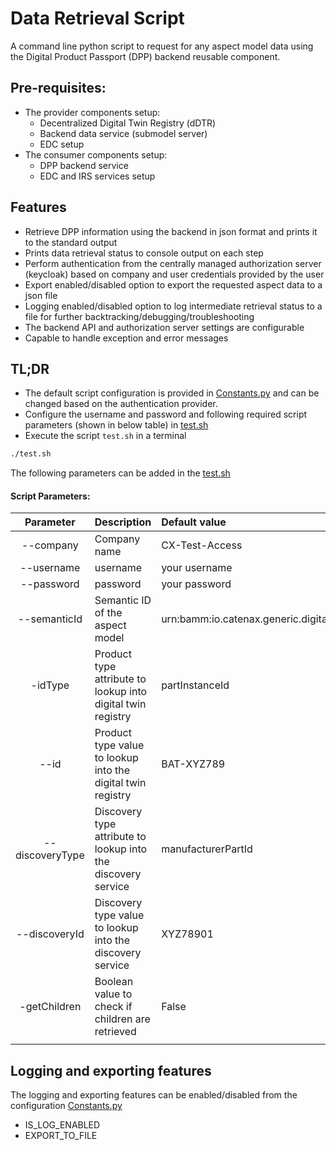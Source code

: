 <!--
  Catena-X - Product Passport Consumer Application
 
  Copyright (c) 2022, 2023 BASF SE, BMW AG, Henkel AG & Co. KGaA
 
  See the NOTICE file(s) distributed with this work for additional
  information regarding copyright ownership.
 
  This program and the accompanying materials are made available under the
  terms of the Apache License, Version 2.0 which is available at
  https://www.apache.org/licenses/LICENSE-2.0.
 
  Unless required by applicable law or agreed to in writing, software
  distributed under the License is distributed on an "AS IS" BASIS
  WITHOUT WARRANTIES OR CONDITIONS OF ANY KIND,
  either express or implied. See the
  License for the specific language govern in permissions and limitations
  under the License.
 
  SPDX-License-Identifier: Apache-2.0
-->

# Data Retrieval Script
A command line python script to request for any aspect model data using the Digital Product Passport (DPP) backend reusable component.

## Pre-requisites:
- The provider components setup:
    - Decentralized Digital Twin Registry (dDTR)
    - Backend data service (submodel server)
    - EDC setup
- The consumer components setup:
    - DPP backend service
    - EDC and IRS services setup

## Features
- Retrieve DPP information using the backend in json format and prints it to the standard output
-  Prints data retrieval status to console output on each step
- Perform authentication from the centrally managed authorization server (keycloak) based on company and user credentials provided by the user
- Export enabled/disabled option to export the requested aspect data to a json file
- Logging enabled/disabled option to log intermediate retrieval status to a file for further backtracking/debugging/troubleshooting
- The backend API and authorization server settings are configurable
- Capable to handle exception and error messages

## TL;DR 
- The default script configuration is provided in [Constants.py](./utilities/constants.py) and can be changed based on the authentication provider.
- Configure the username and password and following required script parameters (shown in below table) in [test.sh](./test.sh)
- Execute the script `test.sh` in a terminal
```bash
./test.sh
```

The following parameters can be added in the [test.sh](./test.sh)

#### Script Parameters:
| Parameter         |  Description                                                    | Default value                                                                      | Required/Optionl |
| :---:             | :---                                                           | :---                                                                                | :---:            |
| --company         | Company name                                                   |         CX-Test-Access                                                              | Required         |
| --username        | username                                                       |         your username                                                               | Required         |
| --password        | password                                                       |         your password                                                               | Required         |
| --semanticId      | Semantic ID of the aspect model                                | urn:bamm:io.catenax.generic.digital_product_passport:1.0.0#DigitalProductPassport   | Optional         | 
| -idType           | Product type attribute to lookup into digital twin registry    |         partInstanceId                                                              | Optional         |
| --id              |Product type value to lookup into the digital twin registry     |         BAT-XYZ789                                                                  | Required         |
| --discoveryType   |  Discovery type attribute to lookup into the discovery service |         manufacturerPartId                                                          | Optional         |
| --discoveryId     | Discovery type value to lookup into the discovery service      |         XYZ78901                                                                    | Required         |
| -getChildren      | Boolean value to check if children are retrieved               |         False                                                                       | Optional         |
|                   |                                                                |                                                                                     |                  |


## Logging and exporting features 
The logging and exporting features can be enabled/disabled from the configuration [Constants.py](./utilities/constants.py)
- IS_LOG_ENABLED
- EXPORT_TO_FILE
